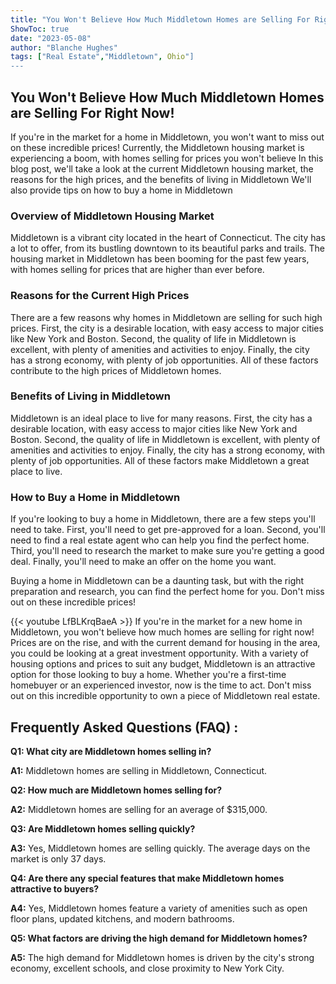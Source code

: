 ```yaml
---
title: "You Won't Believe How Much Middletown Homes are Selling For Right Now!"
ShowToc: true 
date: "2023-05-08"
author: "Blanche Hughes" 
tags: ["Real Estate","Middletown", Ohio"]
---
```

## You Won't Believe How Much Middletown Homes are Selling For Right Now!

If you're in the market for a home in Middletown, you won't want to miss out on these incredible prices! Currently, the Middletown housing market is experiencing a boom, with homes selling for prices you won't believe In this blog post, we'll take a look at the current Middletown housing market, the reasons for the high prices, and the benefits of living in Middletown We'll also provide tips on how to buy a home in Middletown

### Overview of Middletown Housing Market

Middletown is a vibrant city located in the heart of Connecticut. The city has a lot to offer, from its bustling downtown to its beautiful parks and trails. The housing market in Middletown has been booming for the past few years, with homes selling for prices that are higher than ever before.

### Reasons for the Current High Prices

There are a few reasons why homes in Middletown are selling for such high prices. First, the city is a desirable location, with easy access to major cities like New York and Boston. Second, the quality of life in Middletown is excellent, with plenty of amenities and activities to enjoy. Finally, the city has a strong economy, with plenty of job opportunities. All of these factors contribute to the high prices of Middletown homes.

### Benefits of Living in Middletown

Middletown is an ideal place to live for many reasons. First, the city has a desirable location, with easy access to major cities like New York and Boston. Second, the quality of life in Middletown is excellent, with plenty of amenities and activities to enjoy. Finally, the city has a strong economy, with plenty of job opportunities. All of these factors make Middletown a great place to live.

### How to Buy a Home in Middletown

If you're looking to buy a home in Middletown, there are a few steps you'll need to take. First, you'll need to get pre-approved for a loan. Second, you'll need to find a real estate agent who can help you find the perfect home. Third, you'll need to research the market to make sure you're getting a good deal. Finally, you'll need to make an offer on the home you want.

Buying a home in Middletown can be a daunting task, but with the right preparation and research, you can find the perfect home for you. Don't miss out on these incredible prices!

{{< youtube LfBLKrqBaeA >}} 
If you're in the market for a new home in Middletown, you won't believe how much homes are selling for right now! Prices are on the rise, and with the current demand for housing in the area, you could be looking at a great investment opportunity. With a variety of housing options and prices to suit any budget, Middletown is an attractive option for those looking to buy a home. Whether you're a first-time homebuyer or an experienced investor, now is the time to act. Don't miss out on this incredible opportunity to own a piece of Middletown real estate.

## Frequently Asked Questions (FAQ) :
**Q1: What city are Middletown homes selling in?**

**A1:** Middletown homes are selling in Middletown, Connecticut.

**Q2: How much are Middletown homes selling for?**

**A2:** Middletown homes are selling for an average of $315,000.

**Q3: Are Middletown homes selling quickly?**

**A3:** Yes, Middletown homes are selling quickly. The average days on the market is only 37 days.

**Q4: Are there any special features that make Middletown homes attractive to buyers?**

**A4:** Yes, Middletown homes feature a variety of amenities such as open floor plans, updated kitchens, and modern bathrooms.

**Q5: What factors are driving the high demand for Middletown homes?**

**A5:** The high demand for Middletown homes is driven by the city's strong economy, excellent schools, and close proximity to New York City.



